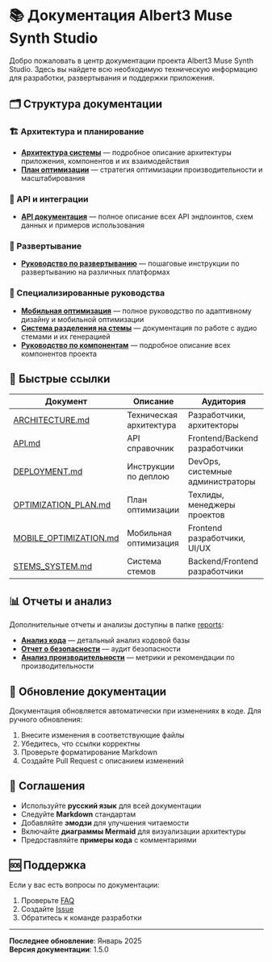# 📚 Документация Albert3 Muse Synth Studio

Добро пожаловать в центр документации проекта Albert3 Muse Synth Studio. Здесь вы найдете всю необходимую техническую информацию для разработки, развертывания и поддержки приложения.

## 🗂️ Структура документации

### 🏗️ Архитектура и планирование
- **[Архитектура системы](architecture/ARCHITECTURE.md)** — подробное описание архитектуры приложения, компонентов и их взаимодействия
- **[План оптимизации](architecture/OPTIMIZATION_PLAN.md)** — стратегия оптимизации производительности и масштабирования

### 📖 API и интеграции
- **[API документация](api/API.md)** — полное описание всех API эндпоинтов, схем данных и примеров использования

### 🚀 Развертывание
- **[Руководство по развертыванию](deployment/DEPLOYMENT.md)** — пошаговые инструкции по развертыванию на различных платформах

### 📱 Специализированные руководства
- **[Мобильная оптимизация](MOBILE_OPTIMIZATION.md)** — полное руководство по адаптивному дизайну и мобильной оптимизации
- **[Система разделения на стемы](STEMS_SYSTEM.md)** — документация по работе с аудио стемами и их генерацией
- **[Руководство по компонентам](COMPONENT_GUIDE.md)** — подробное описание всех компонентов проекта

## 🔗 Быстрые ссылки

| Документ | Описание | Аудитория |
|----------|----------|-----------|
| [ARCHITECTURE.md](architecture/ARCHITECTURE.md) | Техническая архитектура | Разработчики, архитекторы |
| [API.md](api/API.md) | API справочник | Frontend/Backend разработчики |
| [DEPLOYMENT.md](deployment/DEPLOYMENT.md) | Инструкции по деплою | DevOps, системные администраторы |
| [OPTIMIZATION_PLAN.md](architecture/OPTIMIZATION_PLAN.md) | План оптимизации | Техлиды, менеджеры проектов |
| [MOBILE_OPTIMIZATION.md](MOBILE_OPTIMIZATION.md) | Мобильная оптимизация | Frontend разработчики, UI/UX |
| [STEMS_SYSTEM.md](STEMS_SYSTEM.md) | Система стемов | Backend/Frontend разработчики |

## 📊 Отчеты и анализ

Дополнительные отчеты и анализы доступны в папке [reports](../reports/):

- **[Анализ кода](../reports/CODE_ANALYSIS.md)** — детальный анализ кодовой базы
- **[Отчет о безопасности](../reports/security/SECURITY.md)** — аудит безопасности
- **[Анализ производительности](../reports/performance/PERFORMANCE.md)** — метрики и рекомендации по производительности

## 🔄 Обновление документации

Документация обновляется автоматически при изменениях в коде. Для ручного обновления:

1. Внесите изменения в соответствующие файлы
2. Убедитесь, что ссылки корректны
3. Проверьте форматирование Markdown
4. Создайте Pull Request с описанием изменений

## 📝 Соглашения

- Используйте **русский язык** для всей документации
- Следуйте **Markdown** стандартам
- Добавляйте **эмодзи** для улучшения читаемости
- Включайте **диаграммы Mermaid** для визуализации архитектуры
- Предоставляйте **примеры кода** с комментариями

## 🆘 Поддержка

Если у вас есть вопросы по документации:

1. Проверьте [FAQ](../README.md#-поддержка)
2. Создайте [Issue](https://github.com/your-username/albert3-muse-synth-studio/issues)
3. Обратитесь к команде разработки

---

**Последнее обновление**: Январь 2025  
**Версия документации**: 1.5.0